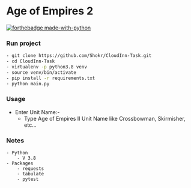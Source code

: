 # Age of Empires 2

[![forthebadge made-with-python](http://ForTheBadge.com/images/badges/made-with-python.svg)](https://www.python.org/)


### Run project 
```sh
- git clone https://github.com/Shokr/CloudInn-Task.git
- cd CloudInn-Task
- virtualenv -p python3.8 venv
- source venv/bin/activate
- pip install -r requirements.txt
- python main.py
```

### Usage
- Enter Unit Name:-  
    - Type Age of Empires II Unit Name like Crossbowman, Skirmisher, etc...


### Notes
    
    - Python
        - V 3.8
    - Packages
        - requests
        - tabulate
        - pytest
